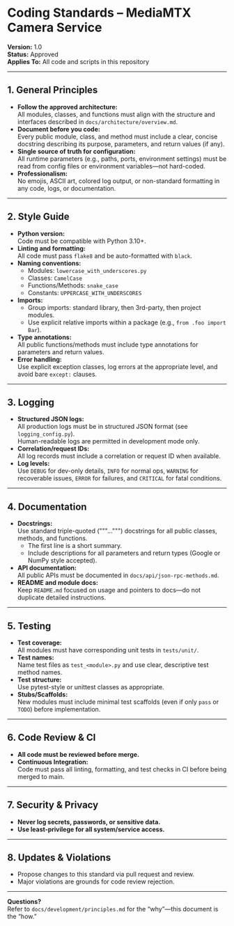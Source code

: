 # Coding Standards – MediaMTX Camera Service

**Version:** 1.0  
**Status:** Approved  
**Applies To:** All code and scripts in this repository

---

## 1. General Principles

- **Follow the approved architecture:**  
  All modules, classes, and functions must align with the structure and interfaces described in `docs/architecture/overview.md`.
- **Document before you code:**  
  Every public module, class, and method must include a clear, concise docstring describing its purpose, parameters, and return values (if any).
- **Single source of truth for configuration:**  
  All runtime parameters (e.g., paths, ports, environment settings) must be read from config files or environment variables—not hard-coded.
- **Professionalism:**  
  No emojis, ASCII art, colored log output, or non-standard formatting in any code, logs, or documentation.

---

## 2. Style Guide

- **Python version:**  
  Code must be compatible with Python 3.10+.
- **Linting and formatting:**  
  All code must pass `flake8` and be auto-formatted with `black`.
- **Naming conventions:**  
  - Modules: `lowercase_with_underscores.py`
  - Classes: `CamelCase`
  - Functions/Methods: `snake_case`
  - Constants: `UPPERCASE_WITH_UNDERSCORES`
- **Imports:**  
  - Group imports: standard library, then 3rd-party, then project modules.
  - Use explicit relative imports within a package (e.g., `from .foo import Bar`).
- **Type annotations:**  
  All public functions/methods must include type annotations for parameters and return values.
- **Error handling:**  
  Use explicit exception classes, log errors at the appropriate level, and avoid bare `except:` clauses.

---

## 3. Logging

- **Structured JSON logs:**  
  All production logs must be in structured JSON format (see `logging_config.py`).  
  Human-readable logs are permitted in development mode only.
- **Correlation/request IDs:**  
  All log records must include a correlation or request ID when available.
- **Log levels:**  
  Use `DEBUG` for dev-only details, `INFO` for normal ops, `WARNING` for recoverable issues, `ERROR` for failures, and `CRITICAL` for fatal conditions.

---

## 4. Documentation

- **Docstrings:**  
  Use standard triple-quoted ("""...""") docstrings for all public classes, methods, and functions.  
  - The first line is a short summary.  
  - Include descriptions for all parameters and return types (Google or NumPy style accepted).
- **API documentation:**  
  All public APIs must be documented in `docs/api/json-rpc-methods.md`.
- **README and module docs:**  
  Keep `README.md` focused on usage and pointers to docs—do not duplicate detailed instructions.

---

## 5. Testing

- **Test coverage:**  
  All modules must have corresponding unit tests in `tests/unit/`.
- **Test names:**  
  Name test files as `test_<module>.py` and use clear, descriptive test method names.
- **Test structure:**  
  Use pytest-style or unittest classes as appropriate.
- **Stubs/Scaffolds:**  
  New modules must include minimal test scaffolds (even if only `pass` or `TODO`) before implementation.

---

## 6. Code Review & CI

- **All code must be reviewed before merge.**
- **Continuous Integration:**  
  Code must pass all linting, formatting, and test checks in CI before being merged to main.

---

## 7. Security & Privacy

- **Never log secrets, passwords, or sensitive data.**
- **Use least-privilege for all system/service access.**

---

## 8. Updates & Violations

- Propose changes to this standard via pull request and review.
- Major violations are grounds for code review rejection.

---

**Questions?**  
Refer to `docs/development/principles.md` for the “why”—this document is the “how.”


